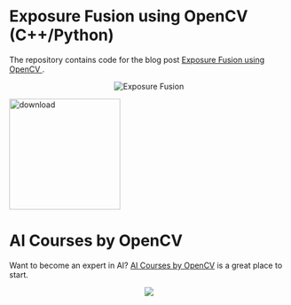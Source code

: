# Exposure Fusion using OpenCV (C++/Python)

The repository contains code for the blog post [Exposure Fusion using OpenCV
](https://www.learnopencv.com/exposure-fusion-using-opencv-cpp-python/).

<p align="center"><img src="https://learnopencv.com/wp-content/uploads/2017/10/bracketed-exposure-for-hdr-1024x341.jpg" alt="Exposure Fusion"></p>

[<img src="https://learnopencv.com/wp-content/uploads/2022/07/download-button-e1657285155454.png" alt="download" width="200">](https://www.dropbox.com/scl/fo/zi4l29a5qw5ue7j08w1tu/h?dl=1&rlkey=atsaga2vgl1sr04wwq8uq8mtw)

# AI Courses by OpenCV

Want to become an expert in AI? [AI Courses by OpenCV](https://opencv.org/courses/) is a great place to start. 

<a href="https://opencv.org/courses/">
<p align="center"> 
<img src="https://www.learnopencv.com/wp-content/uploads/2020/04/AI-Courses-By-OpenCV-Github.png">
</p>
</a>
